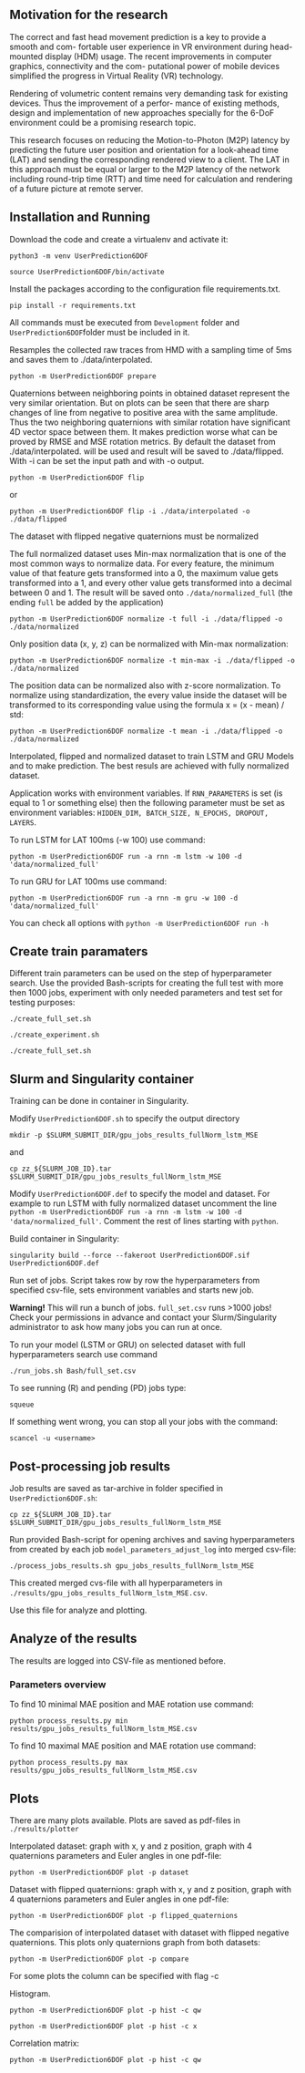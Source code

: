 <h2> Motivation for the research </h2>
The correct and fast head movement prediction is a key to provide a smooth and com- fortable user experience in VR environment during head-mounted display (HDM) usage. The recent improvements in computer graphics, connectivity and the com- putational power of mobile devices simplified the progress in Virtual Reality (VR) technology.

Rendering of volumetric content remains very demanding task for existing devices. Thus the improvement of a perfor- mance of existing methods, design and implementation of new approaches specially for the 6-DoF environment could be a promising research topic.

This research focuses on reducing the Motion-to-Photon (M2P) latency by predicting the future user position and orientation for a look-ahead time (LAT) and sending the corresponding rendered view to a client. The LAT in this approach must be equal or larger to the M2P latency of the network including round-trip time (RTT) and time need for calculation and rendering of a future picture at remote server.

<h2>Installation and Running</h2>

Download the code and create a virtualenv and activate it:


``python3 -m venv UserPrediction6DOF``

``source UserPrediction6DOF/bin/activate``

Install the packages according to the configuration file requirements.txt.

``pip install -r requirements.txt``

All commands must be executed from ``Development`` folder and ``UserPrediction6DOF``folder must be included in it.

Resamples the collected raw traces from HMD  with a sampling time of 5ms and saves them to ./data/interpolated.

``python -m UserPrediction6DOF prepare``

Quaternions between neighboring points in obtained dataset represent the very similar orientation. But on plots can be seen that there are sharp changes of line from negative to positive area with the same amplitude. Thus the two neighboring quaternions with similar rotation have significant 4D vector space between them. It makes prediction worse what can be proved by RMSE and MSE rotation metrics. 
By default the dataset from ./data/interpolated. will be used and result will be saved to ./data/flipped. With -i can be set the input path and with -o output.
 
``python -m UserPrediction6DOF flip``

or

``python -m UserPrediction6DOF flip -i ./data/interpolated -o ./data/flipped``

The dataset with flipped negative quaternions must be normalized

The full normalized dataset uses Min-max normalization that is one of the most common ways to normalize data. For every feature, the minimum value of that feature gets transformed into a 0, the maximum value gets transformed into a 1, and every other value gets transformed into a decimal between 0 and 1.
The result will be saved onto ``./data/normalized_full`` (the ending ``full`` be added by the application)

``python -m UserPrediction6DOF normalize -t full -i ./data/flipped -o ./data/normalized``

Only position data (x, y, z) can be normalized with Min-max normalization:

``python -m UserPrediction6DOF normalize -t min-max -i ./data/flipped -o ./data/normalized``


The position data can be normalized also with z-score normalization. To normalize using standardization, the every value inside the dataset will be transformed to its corresponding value using the formula x = (x - mean) / std:

``python -m UserPrediction6DOF normalize -t mean -i ./data/flipped -o ./data/normalized``


Interpolated, flipped and normalized dataset to train LSTM and GRU Models and to make prediction.
The best resuls are achieved with fully normalized dataset.

Application works with environment variables. If ``RNN_PARAMETERS`` is set (is equal to 1 or something else) then the following parameter must be set as environment variables: ``HIDDEN_DIM, BATCH_SIZE, N_EPOCHS, DROPOUT, LAYERS``.

To run LSTM for LAT 100ms (-w 100) use command: 

``python -m UserPrediction6DOF run -a rnn -m lstm -w 100 -d 'data/normalized_full'``

To run GRU for LAT 100ms use command: 

``python -m UserPrediction6DOF run -a rnn -m gru -w 100 -d 'data/normalized_full'``

You can check all options with ``python -m UserPrediction6DOF run -h``

<h2>Create train paramaters</h2>

Different train parameters can be used on the step of hyperparameter search. Use the provided Bash-scripts for creating the full test with more then 1000 jobs, experiment with only needed parameters and test set for testing purposes:

``./create_full_set.sh ``
 
``./create_experiment.sh``

``./create_full_set.sh ``


<h2>Slurm and Singularity container</h2>

Training can be done in container in Singularity. 

Modify ``UserPrediction6DOF.sh`` to specify the output directory

``mkdir -p $SLURM_SUBMIT_DIR/gpu_jobs_results_fullNorm_lstm_MSE``

and

``cp zz_${SLURM_JOB_ID}.tar $SLURM_SUBMIT_DIR/gpu_jobs_results_fullNorm_lstm_MSE``

Modify ``UserPrediction6DOF.def`` to specify the model and dataset. For example to run LSTM with fully normalized dataset uncomment the line ``    python -m UserPrediction6DOF run -a rnn -m lstm -w 100 -d 'data/normalized_full'``. Comment the rest of lines starting with ``python``.

Build container in Singularity:

``singularity build --force --fakeroot UserPrediction6DOF.sif UserPrediction6DOF.def``


Run set of jobs. Script takes row by row the hyperparameters from specified csv-file, sets environment variables and starts new job.

**Warning!** This will run a bunch of jobs. ``full_set.csv`` runs >1000 jobs! Check your permissions in advance and contact your Slurm/Singularity administrator to ask how many jobs you can run at once. 

To run your model (LSTM or GRU) on selected dataset with full hyperparameters search use command

``./run_jobs.sh Bash/full_set.csv``

To see running (R) and pending (PD) jobs type:

``squeue``

If something went wrong, you can stop all your jobs with the command:

``scancel -u <username>``

<h2>Post-processing job results</h2>

Job results are saved as tar-archive in folder specified in ``UserPrediction6DOF.sh``:

``cp zz_${SLURM_JOB_ID}.tar $SLURM_SUBMIT_DIR/gpu_jobs_results_fullNorm_lstm_MSE``

Run provided Bash-script for opening archives and saving hyperparameters from created by each job ``model_parameters_adjust_log`` into merged csv-file:

``./process_jobs_results.sh gpu_jobs_results_fullNorm_lstm_MSE``

This created merged cvs-file with all hyperparameters in ``./results/gpu_jobs_results_fullNorm_lstm_MSE.csv``.

Use this file for analyze and plotting.

<h2>Analyze of the results</h2>

The results are logged into CSV-file as mentioned before.

<h3>Parameters overview</h3>

To find 10 minimal MAE position and MAE rotation use command:

``python process_results.py min results/gpu_jobs_results_fullNorm_lstm_MSE.csv ``

To find 10 maximal MAE position and MAE rotation use command:

``python process_results.py max results/gpu_jobs_results_fullNorm_lstm_MSE.csv ``


<h2>Plots</h2>

There are many plots available. Plots are saved as pdf-files in ``./results/plotter``

Interpolated dataset: graph with x, y and z position, graph with 4 quaternions parameters and Euler angles in one pdf-file: 

``python -m UserPrediction6DOF plot -p dataset ``

Dataset with flipped quaternions: graph with x, y and z position, graph with 4 quaternions parameters and Euler angles in one pdf-file: 

``python -m UserPrediction6DOF plot -p flipped_quaternions ``

The comparision of interpolated dataset with dataset with flipped negative quaternions. This plots only quaternions graph from both datasets:

``python -m UserPrediction6DOF plot -p compare ``

For some plots the column can be specified with flag -c

Histogram. 

``python -m UserPrediction6DOF plot -p hist -c qw ``

``python -m UserPrediction6DOF plot -p hist -c x``

Correlation matrix:

``python -m UserPrediction6DOF plot -p hist -c qw``

